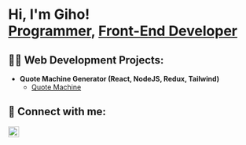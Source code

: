 <h1>Hi, I'm Giho! <br/><a href="https://github.com/Levytein">Programmer</a>, <a href="https://www.linkedin.com/in/joshmadakor/">Front-End Developer</a>

<h2>👨‍💻 Web Development Projects:</h2>

- <b>Quote Machine Generator (React, NodeJS, Redux, Tailwind)</b>
  - [Quote Machine](https://github.com/joshmadakor1/4chan-Image-Analysis-Middleware-C964) 
  
<h2> 🤳 Connect with me:</h2>
<a href="https://www.linkedin.com/in/gihoju" target="_blank">
  <img align="left" alt="GihoJu | LinkedIn" width="22px" src="https://cdn.jsdelivr.net/npm/simple-icons@v3/icons/linkedin.svg" />
</a>

<!--
**Levtein/Levytein** is a ✨ _special_ ✨ repository because its `README.md` (this file) appears on your GitHub profile.

Here are some ideas to get you started:

- 🔭 I’m currently working on ...
- 🌱 I’m currently learning ...
- 👯 I’m looking to collaborate on ...
- 🤔 I’m looking for help with ...
- 💬 Ask me about ...
- 📫 How to reach me: ...
- 😄 Pronouns: ...
- ⚡ Fun fact: ...
-->
